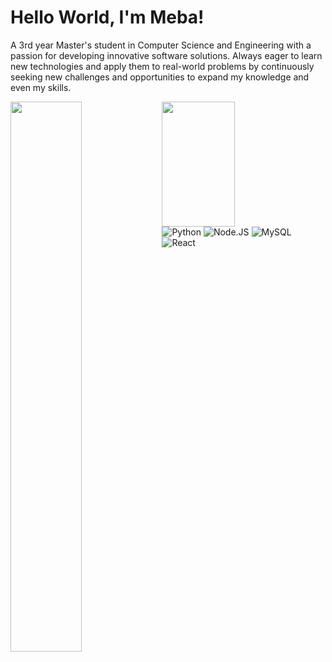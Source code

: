 # Hello World, I'm Meba! 

A 3rd year Master's student in Computer Science and Engineering with a passion for developing innovative software solutions. Always eager to learn new technologies and apply them to real-world problems by continuously seeking new challenges and opportunities to expand my knowledge and even my skills.

<img align="left" width="47.5%" src="https://github-readme-stats.vercel.app/api?username=mebakid74&show_icons=true&theme=radical" /> 

<img align="left" width="48%" height="200px" src="https://github-readme-stats.vercel.app/api/top-langs/?username=mebakid74&layout=compact" />


<img align="" alt="Python" src="https://img.shields.io/badge/python-3670A0?style=for-the-badge&logo=python&logoColor=ffdd54" />
<img align="" alt="Node.JS" src="https://img.shields.io/badge/node.js-6DA55F?style=for-the-badge&logo=node.js&logoColor=white" />
<img align="" alt="MySQL" src="https://img.shields.io/badge/mysql-%2300f.svg?style=for-the-badge&logo=mysql&logoColor=white" />
<img align="" alt="React" src="https://img.shields.io/badge/react-%2320232a.svg?style=for-the-badge&logo=react&logoColor=%2361DAFB" />



